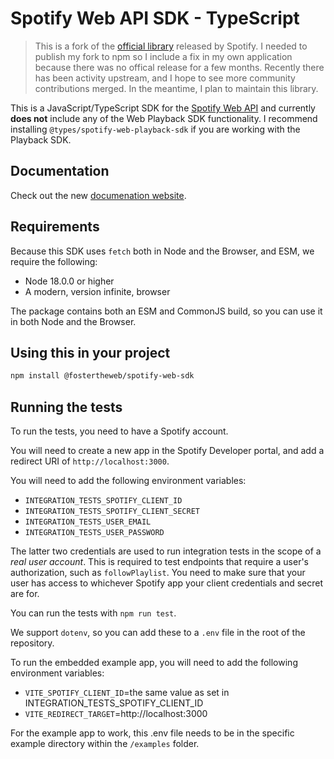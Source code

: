 # Spotify Web API SDK - TypeScript

> This is a fork of the [official library](https://github.com/spotify/spotify-web-api-ts-sdk) released by Spotify. I needed to publish my fork to npm so I include a fix in my own application because there was no offical release for a few months. Recently there has been activity upstream, and I hope to see more community contributions merged. In the meantime, I plan to maintain this library.

This is a JavaScript/TypeScript SDK for the [Spotify Web API](https://developer.spotify.com/web-api/) and currently **does not** include any of the Web Playback SDK functionality. I recommend installing `@types/spotify-web-playback-sdk` if you are working with the Playback SDK.

## Documentation

Check out the new [documenation website](https://fostertheweb.github.io/spotify-web-sdk/).

## Requirements

Because this SDK uses `fetch` both in Node and the Browser, and ESM, we require the following:

- Node 18.0.0 or higher
- A modern, version infinite, browser

The package contains both an ESM and CommonJS build, so you can use it in both Node and the Browser.

## Using this in your project

```bash
npm install @fostertheweb/spotify-web-sdk
```

## Running the tests

To run the tests, you need to have a Spotify account.

You will need to create a new app in the Spotify Developer portal, and add a redirect URI of `http://localhost:3000`.

You will need to add the following environment variables:

- `INTEGRATION_TESTS_SPOTIFY_CLIENT_ID`
- `INTEGRATION_TESTS_SPOTIFY_CLIENT_SECRET`
- `INTEGRATION_TESTS_USER_EMAIL`
- `INTEGRATION_TESTS_USER_PASSWORD`

The latter two credentials are used to run integration tests in the scope of a _real user account_. This is required to test endpoints that require a user's authorization, such as `followPlaylist`. You need to make sure that your user has access to whichever Spotify app your client credentials and secret are for.

You can run the tests with `npm run test`.

We support `dotenv`, so you can add these to a `.env` file in the root of the repository.

To run the embedded example app, you will need to add the following environment variables:

- `VITE_SPOTIFY_CLIENT_ID`=the same value as set in INTEGRATION_TESTS_SPOTIFY_CLIENT_ID
- `VITE_REDIRECT_TARGET`=http://localhost:3000

For the example app to work, this .env file needs to be in the specific example directory within the `/examples` folder.
